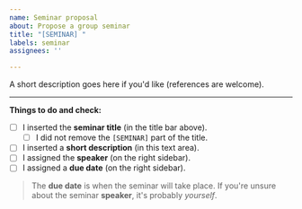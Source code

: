 ```yaml
---
name: Seminar proposal
about: Propose a group seminar
title: "[SEMINAR] "
labels: seminar
assignees: ''

---
```


A short description goes here if you'd like (references are welcome).

---

**Things to do and check:**

- [ ] I inserted the **seminar title** (in the title bar above).
  - [ ] I did not remove the `[SEMINAR]` part of the title.
- [ ] I inserted a **short description** (in this text area).
- [ ] I assigned the **speaker** (on the right sidebar).
- [ ] I assigned a **due date** (on the right sidebar).

> The **due date** is when the seminar will take place. If you're unsure about the seminar **speaker**, it's probably *yourself*.
